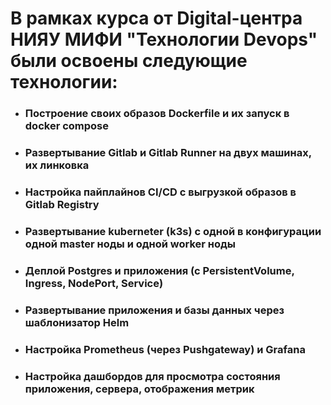 # В рамках курса от Digital-центра НИЯУ МИФИ "Технологии Devops" были освоены следующие технологии:

- ### Построение своих образов Dockerfile и их запуск в docker compose
- ### Развертывание Gitlab и Gitlab Runner на двух машинах, их линковка
- ### Настройка пайплайнов CI/CD с выгрузкой образов в Gitlab Registry
- ### Развертывание kuberneter (k3s) с одной в конфигурации одной master ноды и одной worker ноды
- ### Деплой Postgres и приложения (с PersistentVolume, Ingress, NodePort, Service)
- ### Развертывание приложения и базы данных через шаблонизатор Helm
- ### Настройка Prometheus (через Pushgateway) и Grafana
- ### Настройка дашбордов для просмотра состояния приложения, сервера, отображения метрик
